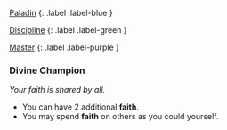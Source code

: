 
[Paladin](Game/Character-Development#Paladin)
{: .label .label-blue }

[Discipline](Game/Character-Development#Discipline)
{: .label .label-green }

[Master](Game/Character-Development#Master)
{: .label .label-purple }
### Divine Champion
*Your faith is shared by all.*
* You can have 2 additional **faith**.
* You may spend **faith** on others as you could yourself.